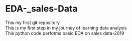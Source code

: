# EDA-_sales-Data
This my first git repository
<br>
This is my first step in my journey of learning data analysis 
<br>
This python code perfotms basic EDA on sales data-2019
